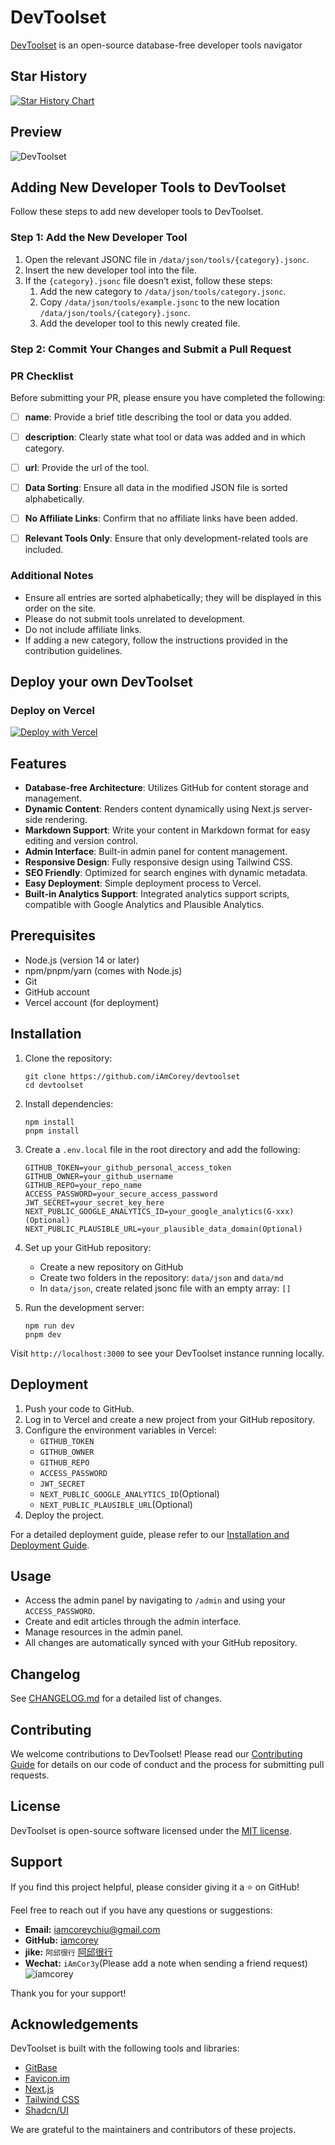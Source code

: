 # DevToolset

[DevToolset](https://DevToolset.net/) is an open-source database-free developer tools navigator

## Star History

[![Star History Chart](https://api.star-history.com/svg?repos=iamcorey/devtoolset&type=Date)](https://star-history.com/#iamcorey/devtoolset&Date)


## Preview

![DevToolset](https://img.magicbox.tools/screenshot_img/devtoolset.png?version=0817)


## Adding New Developer Tools to DevToolset

Follow these steps to add new developer tools to DevToolset.

### Step 1: Add the New Developer Tool

1. Open the relevant JSONC file in `/data/json/tools/{category}.jsonc`.
2. Insert the new developer tool into the file.
3. If the `{category}.jsonc` file doesn’t exist, follow these steps:
     1. Add the new category to `/data/json/tools/category.jsonc`.
     2. Copy `/data/json/tools/example.jsonc` to the new location `/data/json/tools/{category}.jsonc`.
     3. Add the developer tool to this newly created file.

### Step 2: Commit Your Changes and Submit a Pull Request

### PR Checklist

Before submitting your PR, please ensure you have completed the following:

- [ ] **name**: Provide a brief title describing the tool or data you added.
- [ ] **description**: Clearly state what tool or data was added and in which category.
- [ ] **url**: Provide the url of the tool.
- [ ] **Data Sorting**: Ensure all data in the modified JSON file is sorted alphabetically.
- [ ] **No Affiliate Links**: Confirm that no affiliate links have been added.
- [ ] **Relevant Tools Only**: Ensure that only development-related tools are included.



### Additional Notes
- Ensure all entries are sorted alphabetically; they will be displayed in this order on the site.
- Please do not submit tools unrelated to development.
- Do not include affiliate links.
- If adding a new category, follow the instructions provided in the contribution guidelines.




## Deploy your own DevToolset

### Deploy on Vercel

[![Deploy with Vercel](https://vercel.com/button)](https://vercel.com/new/clone?repository-url=https%3A%2F%2Fgithub.com%2FiAmCorey%2Fdevtoolset&project-name=devtoolset&repository-name=devtoolset&external-id=https%3A%2F%2Fgithub.com%2FiAmCoreye%2Fdevtoolset%2Ftree%2Fmain)


## Features

- **Database-free Architecture**: Utilizes GitHub for content storage and management.
- **Dynamic Content**: Renders content dynamically using Next.js server-side rendering.
- **Markdown Support**: Write your content in Markdown format for easy editing and version control.
- **Admin Interface**: Built-in admin panel for content management.
- **Responsive Design**: Fully responsive design using Tailwind CSS.
- **SEO Friendly**: Optimized for search engines with dynamic metadata.
- **Easy Deployment**: Simple deployment process to Vercel.
- **Built-in Analytics Support**: Integrated analytics support scripts, compatible with Google Analytics and Plausible Analytics.

## Prerequisites

- Node.js (version 14 or later)
- npm/pnpm/yarn (comes with Node.js)
- Git
- GitHub account
- Vercel account (for deployment)

## Installation

1. Clone the repository:
   ```
   git clone https://github.com/iAmCorey/devtoolset
   cd devtoolset
   ```

2. Install dependencies:
   ```
   npm install
   pnpm install
   ```

3. Create a `.env.local` file in the root directory and add the following:
   ```
   GITHUB_TOKEN=your_github_personal_access_token
   GITHUB_OWNER=your_github_username
   GITHUB_REPO=your_repo_name
   ACCESS_PASSWORD=your_secure_access_password
   JWT_SECRET=your_secret_key_here
   NEXT_PUBLIC_GOOGLE_ANALYTICS_ID=your_google_analytics(G-xxx)(Optional)
   NEXT_PUBLIC_PLAUSIBLE_URL=your_plausible_data_domain(Optional)
   ```

4. Set up your GitHub repository:
   - Create a new repository on GitHub
   - Create two folders in the repository: `data/json` and `data/md`
   - In `data/json`, create related jsonc file with an empty array: `[]`

5. Run the development server:
   ```
   npm run dev
   pnpm dev
   ```

Visit `http://localhost:3000` to see your DevToolset instance running locally.

## Deployment

1. Push your code to GitHub.
2. Log in to Vercel and create a new project from your GitHub repository.
3. Configure the environment variables in Vercel:
   - `GITHUB_TOKEN`
   - `GITHUB_OWNER`
   - `GITHUB_REPO`
   - `ACCESS_PASSWORD`
   - `JWT_SECRET`
   - `NEXT_PUBLIC_GOOGLE_ANALYTICS_ID`(Optional)
   - `NEXT_PUBLIC_PLAUSIBLE_URL`(Optional)
4. Deploy the project.

For a detailed deployment guide, please refer to our [Installation and Deployment Guide](/data/md/deploy-own-devtoolset.md).

## Usage

- Access the admin panel by navigating to `/admin` and using your `ACCESS_PASSWORD`.
- Create and edit articles through the admin interface.
- Manage resources in the admin panel.
- All changes are automatically synced with your GitHub repository.

## Changelog
See [CHANGELOG.md](./CHANGELOG.md) for a detailed list of changes.

## Contributing

We welcome contributions to DevToolset! Please read our [Contributing Guide](/data/md/add-new-developer-tools.md) for details on our code of conduct and the process for submitting pull requests.

## License

DevToolset is open-source software licensed under the [MIT license](./LICENSE).

## Support

If you find this project helpful, please consider giving it a ⭐ on GitHub!

Feel free to reach out if you have any questions or suggestions:

- **Email:** [iamcoreychiu@gmail.com](mailto:iamcoreychiu@gmail.com)
- **GitHub:** [iamcorey](https://github.com/iamcorey)
- **jike:** `阿邱很行` [阿邱很行](https://okjk.co/mFe3NR)
- **Wechat:** `iAmCor3y`(Please add a note when sending a friend request)
![iamcorey](https://img.magicbox.tools/screenshot_img/iamcoreywechat.jpg) 


Thank you for your support!


## Acknowledgements

DevToolset is built with the following tools and libraries:
- [GitBase](https://gitbase.app/) 
- [Favicon.im](https://favicon.im/) 
- [Next.js](https://nextjs.org/)
- [Tailwind CSS](https://tailwindcss.com/)
- [Shadcn/UI](https://ui.shadcn.com/)

We are grateful to the maintainers and contributors of these projects.
